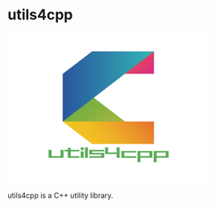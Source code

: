 # utils4cpp

<!-- ![avatar](./doc/logo/utils4cpp.png) -->

<img src="./doc/logo/utils4cpp.svg" width = "400" height = "300" div align = center />

utils4cpp is a C++ utility library.
